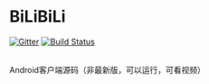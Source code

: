 # BiLiBiLi

[![Gitter](https://badges.gitter.im/SummerRC/BiLiBiLi.svg)](https://gitter.im/SummerRC/BiLiBiLi?utm_source=badge&utm_medium=badge&utm_campaign=pr-badge&utm_content=badge) [![Build Status](https://travis-ci.org/SummerRC/BiLiBiLi.svg?branch=master)](https://travis-ci.org/SummerRC/BiLiBiLi)

</br>
Android客户端源码（非最新版，可以运行，可看视频）